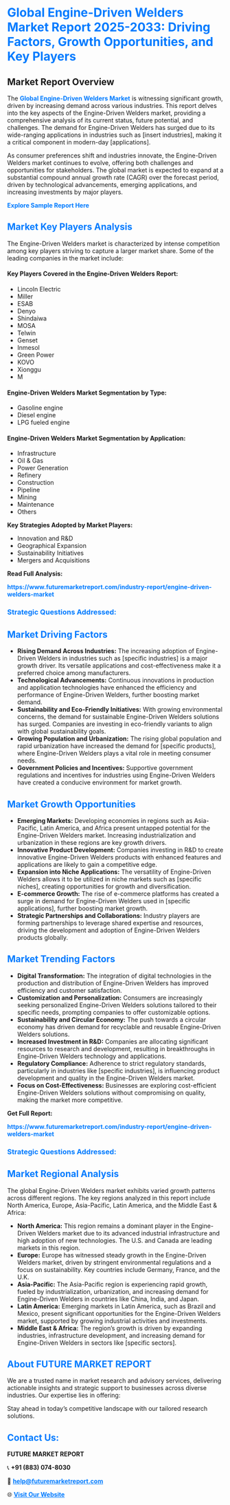 <h1 style="color: #007BFF;">Global Engine-Driven Welders Market Report 2025-2033: Driving Factors, Growth Opportunities, and Key Players</h1>

<section id="overview">
<h2>Market Report Overview</h2>
<p>The <a href="https://www.futuremarketreport.com/industry-report/engine-driven-welders-market" style="color: #007BFF; text-decoration: none;"><strong>Global Engine-Driven Welders Market</strong></a> is witnessing significant growth, driven by increasing demand across various industries. This report delves into the key aspects of the Engine-Driven Welders market, providing a comprehensive analysis of its current status, future potential, and challenges. The demand for Engine-Driven Welders has surged due to its wide-ranging applications in industries such as [insert industries], making it a critical component in modern-day [applications].</p>
<p>As consumer preferences shift and industries innovate, the Engine-Driven Welders market continues to evolve, offering both challenges and opportunities for stakeholders. The global market is expected to expand at a substantial compound annual growth rate (CAGR) over the forecast period, driven by technological advancements, emerging applications, and increasing investments by major players.</p>
</section>

<section id="overview">
<p><a href="https://www.futuremarketreport.com/request-sample/reportId=59003" style="color: #007BFF; text-decoration: none;"><strong>Explore Sample Report Here</strong></a></p>
</section>

<section id="key-players">
<h2 style="color: #007BFF;">Market Key Players Analysis</h2>
<p>The Engine-Driven Welders market is characterized by intense competition among key players striving to capture a larger market share. Some of the leading companies in the market include:</p>
<h4>Key Players Covered in the Engine-Driven Welders Report:</h4>
<ul><li>Lincoln Electric</li><li>Miller</li><li>ESAB</li><li>Denyo</li><li>Shindaiwa</li><li>MOSA</li><li>Telwin</li><li>Genset</li><li>Inmesol</li><li>Green Power</li><li>KOVO</li><li>Xionggu</li><li>M</li></ul>
<h4>Engine-Driven Welders Market Segmentation by Type:</h4>
<ul><li>Gasoline engine</li><li>Diesel engine</li><li>LPG fueled engine</li></ul>

<h4>Engine-Driven Welders Market Segmentation by Application:</h4>
<ul><li>Infrastructure</li><li>Oil &amp; Gas</li><li>Power Generation</li><li>Refinery</li><li>Construction</li><li>Pipeline</li><li>Mining</li><li>Maintenance</li><li>Others</li></ul>
<p><strong>Key Strategies Adopted by Market Players:</strong></p>
<ul>
<li>Innovation and R&D</li>
<li>Geographical Expansion</li>
<li>Sustainability Initiatives</li>
<li>Mergers and Acquisitions</li>
</ul>
</section>

<section>
<p><strong>Read Full Analysis: </strong></p><a href="https://www.futuremarketreport.com/industry-report/engine-driven-welders-market" style="color: #007BFF; text-decoration: none;"><strong>https://www.futuremarketreport.com/industry-report/engine-driven-welders-market</strong></a>
<h3 style="color: #007BFF;">Strategic Questions Addressed:</h3>
</section>

<section id="driving-factors">
<h2 style="color: #007BFF;">Market Driving Factors</h2>
<ul>
<li><strong>Rising Demand Across Industries:</strong> The increasing adoption of Engine-Driven Welders in industries such as [specific industries] is a major growth driver. Its versatile applications and cost-effectiveness make it a preferred choice among manufacturers.</li>
<li><strong>Technological Advancements:</strong> Continuous innovations in production and application technologies have enhanced the efficiency and performance of Engine-Driven Welders, further boosting market demand.</li>
<li><strong>Sustainability and Eco-Friendly Initiatives:</strong> With growing environmental concerns, the demand for sustainable Engine-Driven Welders solutions has surged. Companies are investing in eco-friendly variants to align with global sustainability goals.</li>
<li><strong>Growing Population and Urbanization:</strong> The rising global population and rapid urbanization have increased the demand for [specific products], where Engine-Driven Welders plays a vital role in meeting consumer needs.</li>
<li><strong>Government Policies and Incentives:</strong> Supportive government regulations and incentives for industries using Engine-Driven Welders have created a conducive environment for market growth.</li>
</ul>
</section>

<section id="growth-opportunities">
<h2 style="color: #007BFF;">Market Growth Opportunities</h2>
<ul>
<li><strong>Emerging Markets:</strong> Developing economies in regions such as Asia-Pacific, Latin America, and Africa present untapped potential for the Engine-Driven Welders market. Increasing industrialization and urbanization in these regions are key growth drivers.</li>
<li><strong>Innovative Product Development:</strong> Companies investing in R&D to create innovative Engine-Driven Welders products with enhanced features and applications are likely to gain a competitive edge.</li>
<li><strong>Expansion into Niche Applications:</strong> The versatility of Engine-Driven Welders allows it to be utilized in niche markets such as [specific niches], creating opportunities for growth and diversification.</li>
<li><strong>E-commerce Growth:</strong> The rise of e-commerce platforms has created a surge in demand for Engine-Driven Welders used in [specific applications], further boosting market growth.</li>
<li><strong>Strategic Partnerships and Collaborations:</strong> Industry players are forming partnerships to leverage shared expertise and resources, driving the development and adoption of Engine-Driven Welders products globally.</li>
</ul>
</section>

<section id="trending-factors">
<h2 style="color: #007BFF;">Market Trending Factors</h2>
<ul>
<li><strong>Digital Transformation:</strong> The integration of digital technologies in the production and distribution of Engine-Driven Welders has improved efficiency and customer satisfaction.</li>
<li><strong>Customization and Personalization:</strong> Consumers are increasingly seeking personalized Engine-Driven Welders solutions tailored to their specific needs, prompting companies to offer customizable options.</li>
<li><strong>Sustainability and Circular Economy:</strong> The push towards a circular economy has driven demand for recyclable and reusable Engine-Driven Welders solutions.</li>
<li><strong>Increased Investment in R&D:</strong> Companies are allocating significant resources to research and development, resulting in breakthroughs in Engine-Driven Welders technology and applications.</li>
<li><strong>Regulatory Compliance:</strong> Adherence to strict regulatory standards, particularly in industries like [specific industries], is influencing product development and quality in the Engine-Driven Welders market.</li>
<li><strong>Focus on Cost-Effectiveness:</strong> Businesses are exploring cost-efficient Engine-Driven Welders solutions without compromising on quality, making the market more competitive.</li>
</ul>
</section>

<section>
<p><strong>Get Full Report: </strong></p><a href="https://www.futuremarketreport.com/industry-report/engine-driven-welders-market" style="color: #007BFF; text-decoration: none;"><strong>https://www.futuremarketreport.com/industry-report/engine-driven-welders-market</strong></a>
<h3 style="color: #007BFF;">Strategic Questions Addressed:</h3>
</section>


<section id="regional-analysis">
<h2 style="color: #007BFF;">Market Regional Analysis</h2>
<p>The global Engine-Driven Welders market exhibits varied growth patterns across different regions. The key regions analyzed in this report include North America, Europe, Asia-Pacific, Latin America, and the Middle East & Africa:</p>
<ul>
<li><strong>North America:</strong> This region remains a dominant player in the Engine-Driven Welders market due to its advanced industrial infrastructure and high adoption of new technologies. The U.S. and Canada are leading markets in this region.</li>
<li><strong>Europe:</strong> Europe has witnessed steady growth in the Engine-Driven Welders market, driven by stringent environmental regulations and a focus on sustainability. Key countries include Germany, France, and the U.K.</li>
<li><strong>Asia-Pacific:</strong> The Asia-Pacific region is experiencing rapid growth, fueled by industrialization, urbanization, and increasing demand for Engine-Driven Welders in countries like China, India, and Japan.</li>
<li><strong>Latin America:</strong> Emerging markets in Latin America, such as Brazil and Mexico, present significant opportunities for the Engine-Driven Welders market, supported by growing industrial activities and investments.</li>
<li><strong>Middle East & Africa:</strong> The region’s growth is driven by expanding industries, infrastructure development, and increasing demand for Engine-Driven Welders in sectors like [specific sectors].</li>
</ul>
</section>

<footer>
<h2 style="color: #007BFF;">About FUTURE MARKET REPORT</h2>
<p>We are a trusted name in market research and advisory services, delivering actionable insights and strategic support to businesses across diverse industries. Our expertise lies in offering:</p>

<p>Stay ahead in today’s competitive landscape with our tailored research solutions.</p>

<h2 style="color: #007BFF;">Contact Us:</h2>
<p><strong>FUTURE MARKET REPORT</strong></p>
<p>📞 <strong>+91 (883) 074-8030</strong></p>
<p>📧 <strong><a href="mailto:help@futuremarketreport.com" style="color: #007BFF;">help@futuremarketreport.com</a></strong></p>
<p>🌐 <strong><a href="https://www.futuremarketreport.com/" style="color: #007BFF;">Visit Our Website</a></strong></p>
</footer>